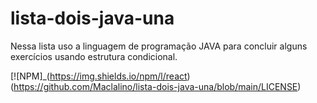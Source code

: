 # lista-dois-java-una
Nessa lista uso a linguagem de programação JAVA para concluir alguns exercícios usando estrutura condicional.



[![NPM]_(https://img.shields.io/npm/l/react)(https://github.com/Maclalino/lista-dois-java-una/blob/main/LICENSE)
